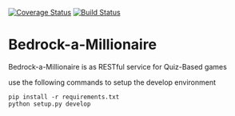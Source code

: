 [![Coverage Status](https://coveralls.io/repos/github/giobart/Bedrock-a-Millionaire/badge.svg?branch=master)](https://coveralls.io/github/giobart/Bedrock-a-Millionaire?branch=master) [![Build Status](https://travis-ci.org/giobart/Bedrock-a-Millionaire.svg?branch=master)](https://travis-ci.org/giobart/Bedrock-a-Millionaire)
# Bedrock-a-Millionaire
Bedrock-a-Millionaire is as RESTful service for Quiz-Based games

use the following commands to setup the develop environment

```
pip install -r requirements.txt
python setup.py develop
```


